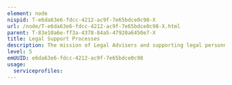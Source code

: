 ```yaml
---
element: node
nispid: T-e6da63e6-fdcc-4212-ac9f-7e65bdce0c98-X
url: /node/T-e6da63e6-fdcc-4212-ac9f-7e65bdce0c98-X.html
parent: T-83e10a6e-ff3a-4378-84a5-47920a6450e7-X
title: Legal Support Processes
description: The mission of Legal Advisers and supporting legal personnel is to provide professional legal services at all echelons of command throughout the range of military operations. The purpose of this section is to describe how the Alliance legal community provides legal support to Alliance activities, and especially to operations and how commanders should integrate legal support in operational planning and training. Generally the legal support provides information about legal implications, consequences, and, when appropriate, possible courses of action to address requirements and events that affect the performance of Alliance‘s mission.
level: 5
emUUID: e6da63e6-fdcc-4212-ac9f-7e65bdce0c98
usage:
  serviceprofiles:
---
```


